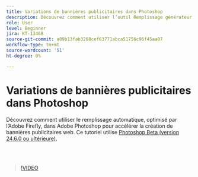```yaml
---
title: Variations de bannières publicitaires dans Photoshop
description: Découvrez comment utiliser l’outil Remplissage générateur pour accélérer la création de bannières publicitaires sur le web
role: User
level: Beginner
jira: KT-13468
source-git-commit: a09b13fab3268cef63771abca51756c96f45aa07
workflow-type: tm+mt
source-wordcount: '51'
ht-degree: 0%

---
```


# Variations de bannières publicitaires dans Photoshop

Découvrez comment utiliser le remplissage automatique, optimisé par l’Adobe Firefly, dans Adobe Photoshop pour accélérer la création de bannières publicitaires web. Ce tutoriel utilise [Photoshop Beta (version 24.6.0 ou ultérieure)](https://helpx.adobe.com/x-productkb/global/creative-cloud-beta.html).

<br> 

>[!VIDEO](https://video.tv.adobe.com/v/3420791?quality=12&learn=on&hidetitle=true)
